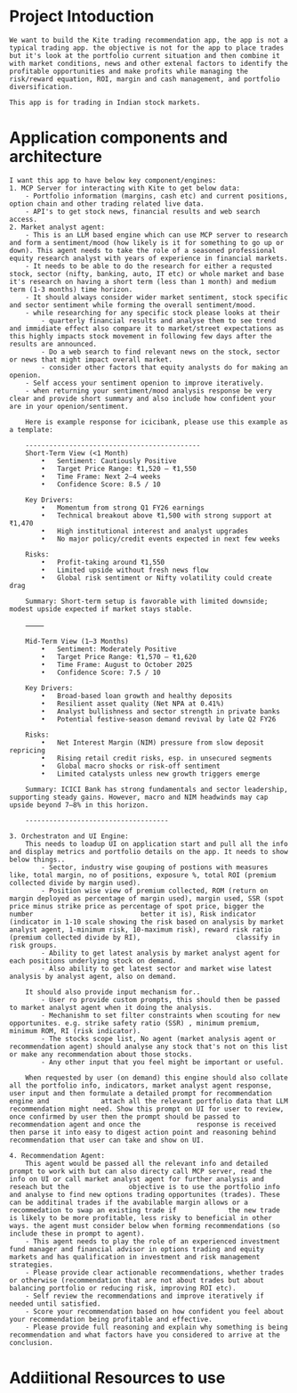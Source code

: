 # Project Intoduction
    We want to build the Kite trading recommendation app, the app is not a typical trading app. the objective is not for the app to place trades but it's look at the portfolio current situation and then combine it with market conditions, news and other extenal factors to identify the profitable opportunities and make profits while managing the risk/reward equation, ROI, margin and cash management, and portfolio diversification.

    This app is for trading in Indian stock markets.


# Application components and architecture
    I want this app to have below key component/engines:
    1. MCP Server for interacting with Kite to get below data:
        - Portfolio information (margins, cash etc) and current positions, option chain and other trading related live data.
        - API's to get stock news, financial results and web search access.
    2. Market analyst agent: 
        - This is an LLM based engine which can use MCP server to research and form a sentiment/mood (how likely is it for something to go up or down). This agent needs to take the role of a seasoned professional equity research analyst with years of experience in financial markets.
        - It needs to be able to do the research for either a requsted stock, sector (nifty, banking, auto, IT etc) or whole market and base it's research on having a short term (less than 1 month) and medium term (1-3 months) time horizon. 
        - It should always consider wider market sentiment, stock specific and sector sentiment while forming the overall sentiment/mood.
        - while researching for any specific stock please looks at their
            - quarterly financial results and analyse them to see trend and immidiate effect also compare it to market/street expectations as this highly impacts stock movement in following few days after the results are announced. 
            - Do a web search to find relevant news on the stock, sector or news that might impact overall market.
            - consider other factors that equity analysts do for making an openion.
        - Self access your sentiment openion to improve iteratively. 
        - when returning your sentiment/mood analysis response be very clear and provide short summary and also include how confident your are in your openion/sentiment. 
        
        Here is example response for icicibank, please use this example as a template:

        --------------------------------------------
        Short-Term View (<1 Month)
            •	Sentiment: Cautiously Positive
            •	Target Price Range: ₹1,520 – ₹1,550
            •	Time Frame: Next 2–4 weeks
            •	Confidence Score: 8.5 / 10

        Key Drivers:
            •	Momentum from strong Q1 FY26 earnings
            •	Technical breakout above ₹1,500 with strong support at ₹1,470
            •	High institutional interest and analyst upgrades
            •	No major policy/credit events expected in next few weeks

        Risks:
            •	Profit-taking around ₹1,550
            •	Limited upside without fresh news flow
            •	Global risk sentiment or Nifty volatility could create drag

        Summary: Short-term setup is favorable with limited downside; modest upside expected if market stays stable.

        ⸻

        Mid-Term View (1–3 Months)
            •	Sentiment: Moderately Positive
            •	Target Price Range: ₹1,570 – ₹1,620
            •	Time Frame: August to October 2025
            •	Confidence Score: 7.5 / 10

        Key Drivers:
            •	Broad-based loan growth and healthy deposits
            •	Resilient asset quality (Net NPA at 0.41%)
            •	Analyst bullishness and sector strength in private banks
            •	Potential festive-season demand revival by late Q2 FY26

        Risks:
            •	Net Interest Margin (NIM) pressure from slow deposit repricing
            •	Rising retail credit risks, esp. in unsecured segments
            •	Global macro shocks or risk-off sentiment
            •	Limited catalysts unless new growth triggers emerge

        Summary: ICICI Bank has strong fundamentals and sector leadership, supporting steady gains. However, macro and NIM headwinds may cap upside beyond 7–8% in this horizon.
                
        ------------------------------------
    
    3. Orchestraton and UI Engine:
        This needs to loadup UI on application start and pull all the info and display metrics and portfolio details on the app. It needs to show below things..
            - Sector, industry wise gouping of postions with measures like, total margin, no of positions, exposure %, total ROI (premium collected divide by margin used).
            - Position wise view of premium collected, ROM (return on margin deployed as percentage of margin used), margin used, SSR (spot price minus strike price as percentage of spot price, bigger the number                           better it is), Risk indicator (indicator in 1-10 scale showing the risk based on analysis by market analyst agent, 1-minimum risk, 10-maximum risk), reward risk ratio (premium collected divide by RI),                        classify in risk groups.
            - Ability to get latest analysis by market analyst agent for each positions underlying stock on demand.
            - Also ability to get latest sector and market wise latest analysis by analyst agent, also on demand.
        
        It should also provide input mechanism for..
            - User ro provide custom prompts, this should then be passed to market analyst agent when it doing the analysis.
            - Mechanishm to set filter constraints when scouting for new opportunites. e.g. strike safety ratio (SSR) , minimum premium, minimum ROM, RI (risk indicator).
            - The stocks scope list, No agent (market analysis agent or recommendation agent) should analyse any stock that's not on this list or make any recommendation about those stocks.
            - Any other input that you feel might be important or useful.

        When requested by user (on demand) this engine should also collate all the portfolio info, indicators, market analyst agent response, user input and then formulate a detailed prompt for recommendation engine and             attach all the relevant portfolio data that LLM recommendation might need. Show this prompt on UI for user to review, once confirmed by user then the prompt should be passed to recommendation agent and once the              response is received then parse it into easy to digest action point and reasoning behind recommendation that user can take and show on UI.

    4. Recommendation Agent:
        This agent would be passed all the relevant info and detailed prompt to work with but can also directy call MCP server, read the info on UI or call market analyst agent for further analysis and reseach but the               objective is to use the portfolio info and analyse to find new options trading opportunites (trades). These can be additinal trades if the avabilable margin allows or a recommedation to swap an existing trade if             the new trade is likely to be more profitable, less risky to beneficial in other ways. the agent must consider below when forming recommendations (so include these in prompt to agent).
        - This agent needs to play the role of an experienced investment fund manager and financial advisor in options trading and equity markets and has qualification in investment and risk management strategies.
        - Please provide clear actionable recommendations, whether trades or otherwise (recommendation that are not about trades but about balancing portfolio or reducing risk, improving ROI etc).
        - Self review the recommendations and improve iteratively if needed until satisfied.
        - Score your recommendation based on how confident you feel about your recommendation being profitable and effective.
        - Please provide full reasoning and explain why something is being recommendation and what factors have you considered to arrive at the conclusion.


# Addiitional Resources to use
        





    


